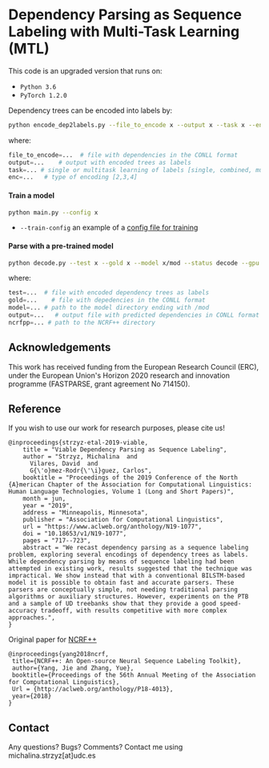 # Dependency Parsing as Sequence Labeling with Multi-Task Learning (MTL)

This code is an upgraded version that runs on:

* ```Python 3.6```
* ```PyTorch 1.2.0```

 Dependency trees can be encoded into labels by:
 
 ```bash
python encode_dep2labels.py --file_to_encode x --output x --task x --enc x
```
 where:
 
```Python
file_to_encode=...  # file with dependencies in the CONLL format
output=...    # output with encoded trees as labels
task=... # single or multitask learning of labels [single, combined, multi] *combined only applicable for encoding 3
enc=...   # type of encoding [2,3,4]
```

#### Train a model

 ```bash
python main.py --config x 
```

* ```--train-config``` an example of a [config file for training](https://github.com/mstrise/dep2label-up/blob/master/config/train.config)
#### Parse with a pre-trained model

 ```bash
python decode.py --test x --gold x --model x/mod --status decode --gpu True --output x --ncrfpp x
```
where:

```Python
test=...  # file with encoded dependency trees as labels
gold=...    # file with depedencies in the CONLL format
model=... # path to the model directory ending with /mod
output=...   # output file with predicted dependencies in CONLL format
ncrfpp=... # path to the NCRF++ directory
```

## Acknowledgements

This work has received funding from the European Research Council (ERC), under the European Union's Horizon 2020 research and innovation programme (FASTPARSE, grant agreement No 714150).

## Reference

If you wish to use our work for research purposes, please cite us!
```
@inproceedings{strzyz-etal-2019-viable,
    title = "Viable Dependency Parsing as Sequence Labeling",
    author = "Strzyz, Michalina  and
      Vilares, David  and
      G{\'o}mez-Rodr{\'\i}guez, Carlos",
    booktitle = "Proceedings of the 2019 Conference of the North {A}merican Chapter of the Association for Computational Linguistics: Human Language Technologies, Volume 1 (Long and Short Papers)",
    month = jun,
    year = "2019",
    address = "Minneapolis, Minnesota",
    publisher = "Association for Computational Linguistics",
    url = "https://www.aclweb.org/anthology/N19-1077",
    doi = "10.18653/v1/N19-1077",
    pages = "717--723",
    abstract = "We recast dependency parsing as a sequence labeling problem, exploring several encodings of dependency trees as labels. While dependency parsing by means of sequence labeling had been attempted in existing work, results suggested that the technique was impractical. We show instead that with a conventional BILSTM-based model it is possible to obtain fast and accurate parsers. These parsers are conceptually simple, not needing traditional parsing algorithms or auxiliary structures. However, experiments on the PTB and a sample of UD treebanks show that they provide a good speed-accuracy tradeoff, with results competitive with more complex approaches.",
}
```

Original paper for [NCRF++](https://github.com/jiesutd/NCRFpp)

```
@inproceedings{yang2018ncrf,
 title={NCRF++: An Open-source Neural Sequence Labeling Toolkit},
 author={Yang, Jie and Zhang, Yue},
 booktitle={Proceedings of the 56th Annual Meeting of the Association for Computational Linguistics},
 Url = {http://aclweb.org/anthology/P18-4013},
 year={2018}
}
```

## Contact

Any questions? Bugs? Comments? Contact me using michalina.strzyz[at]udc.es
